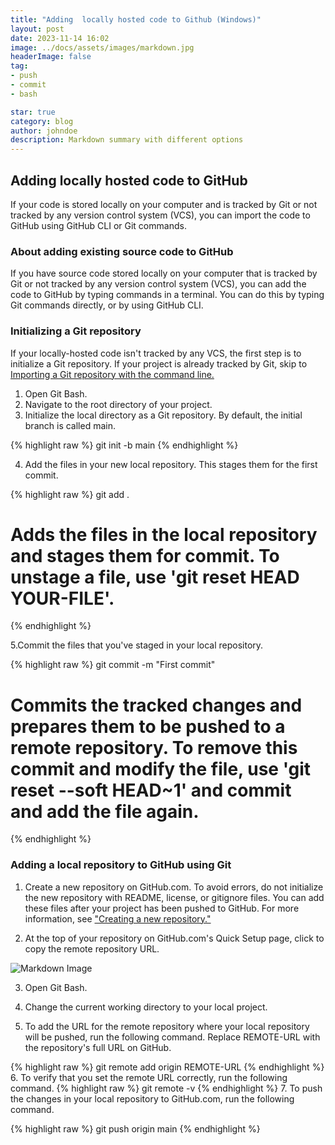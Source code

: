```yaml
---
title: "Adding  locally hosted code to Github (Windows)"
layout: post
date: 2023-11-14 16:02
image: ../docs/assets/images/markdown.jpg
headerImage: false
tag:
- push
- commit
- bash

star: true
category: blog
author: johndoe
description: Markdown summary with different options
---
```


## Adding locally hosted code to GitHub

If your code is stored locally on your computer and is tracked by Git or not tracked by any version control system (VCS), you can import the code to GitHub using GitHub CLI or Git commands.

### About adding existing source code to GitHub
If you have source code stored locally on your computer that is tracked by Git or not tracked by any version control system (VCS), you can add the code to GitHub by typing commands in a terminal. You can do this by typing Git commands directly, or by using GitHub CLI.

### Initializing a Git repository
If your locally-hosted code isn't tracked by any VCS, the first step is to initialize a Git repository. If your project is already tracked by Git, skip to [Importing a Git repository with the command line.](https://docs.github.com/en/migrations/importing-source-code/using-the-command-line-to-import-source-code/adding-locally-hosted-code-to-github#importing-a-git-repository-with-the-command-line)


1. Open Git Bash.
2. Navigate to the root directory of your project.
3. Initialize the local directory as a Git repository. By default, the initial branch is called main.

{% highlight raw %}
git init -b main
{% endhighlight %}

4. Add the files in your new local repository. This stages them for the first commit.

{% highlight raw %}
git add .
# Adds the files in the local repository and stages them for commit. To unstage a file, use 'git reset HEAD YOUR-FILE'.
{% endhighlight %}

5.Commit the files that you've staged in your local repository.

{% highlight raw %}
git commit -m "First commit"
# Commits the tracked changes and prepares them to be pushed to a remote repository. To remove this commit and modify the file, use 'git reset --soft HEAD~1' and commit and add the file again.
{% endhighlight %}

### Adding a local repository to GitHub using Git

1. Create a new repository on GitHub.com. To avoid errors, do not initialize the new repository with README, license, or gitignore files. You can add these files after your project has been pushed to GitHub. For more information, see ["Creating a new repository."](https://docs.github.com/en/repositories/creating-and-managing-repositories/creating-a-new-repository)

2. At the top of your repository on GitHub.com's Quick Setup page, click  to copy the remote repository URL.

![Markdown Image](https://docs.github.com/assets/cb-48149/mw-1440/images/help/repository/copy-remote-repository-url-quick-setup.webp)

3. Open Git Bash.

4. Change the current working directory to your local project.
5. To add the URL for the remote repository where your local repository will be pushed, run the following command. Replace REMOTE-URL with the repository's full URL on GitHub.

{% highlight raw %}
git remote add origin REMOTE-URL
{% endhighlight %}
6. To verify that you set the remote URL correctly, run the following command.
{% highlight raw %}
git remote -v
{% endhighlight %}
7. To push the changes in your local repository to GitHub.com, run the following command.

{% highlight raw %}
git push origin main
{% endhighlight %}
